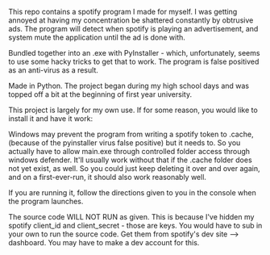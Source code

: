 This repo contains a spotify program I made for myself. I was getting annoyed at having my concentration be shattered constantly by obtrusive ads. The program will detect when spotify is playing an advertisement, and system mute the application until the ad is done with. 

Bundled together into an .exe with PyInstaller - which, unfortunately, seems to use some hacky tricks to get that to work. The program is false positived as an anti-virus as a result.

Made in Python. The project began during my high school days and was topped off a bit at the beginning of first year university.

This project is largely for my own use. If for some reason, you would like to install it and have it work:

Windows may prevent the program from writing a spotify token to .cache, (because of the pyinstaller virus false positive) but it needs to. So you actually have to allow main.exe through controlled folder access through windows defender. It'll usually work without that if the .cache folder does not yet exist, as well. So you could just keep deleting it over and over again, and on a first-ever-run, it should also work reasonably well.

If you are running it, follow the directions given to you in the console when the program launches.

The source code WILL NOT RUN as given. This is because I've hidden my spotify client_id and client_secret - those are keys. You would have to sub in your own to run the source code. Get them from spotify's dev site --> dashboard. You may have to make a dev account for this.
